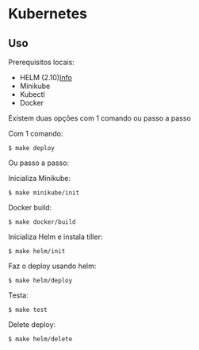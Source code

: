 # Kubernetes

## Uso

Prerequisitos locais:

- HELM (2.10)[Info](https://github.com/helm/helm/releases/tag/v2.10.0)
- Minikube
- Kubectl
- Docker

Existem duas opções com 1 comando ou passo a passo

Com 1 comando:

    $ make deploy

Ou passo a passo:

Inicializa Minikube:

    $ make minikube/init
    
Docker build:

    $ make docker/build
    
Inicializa Helm e instala tiller:

    $ make helm/init

Faz o deploy usando helm:

    $ make helm/deploy

Testa:

    $ make test

Delete deploy:

    $ make helm/delete
